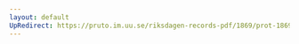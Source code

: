 ```yaml
---
layout: default
UpRedirect: https://pruto.im.uu.se/riksdagen-records-pdf/1869/prot-1869--ak--501/prot-1869--ak--501_035.pdf
---
```

